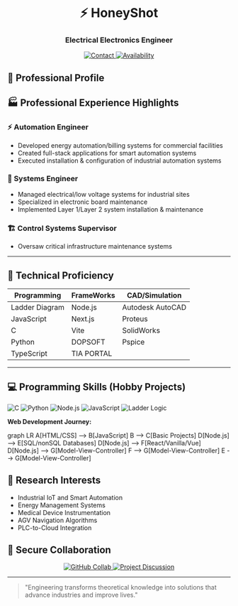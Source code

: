 <h1 align="center">⚡ HoneyShot</h1>
<h3 align="center">Electrical Electronics Engineer</h3>

<p align="center">
  <a href="#">
    <img src="https://img.shields.io/badge/Contact-Private-3423A6?style=for-the-badge&logo=protonmail&logoColor=white" alt="Contact">
  </a>
  <a href="#">
    <img src="https://img.shields.io/badge/Status-Open_for_Collabs-25D366?style=for-the-badge" alt="Availability">
  </a>
</p>


## 🔧 Professional Profile


## 🏭 Professional Experience Highlights

### ⚡ Automation Engineer  
- Developed energy automation/billing systems for commercial facilities  
- Created full-stack applications for smart automation systems  
- Executed installation & configuration of industrial automation systems  

### 🔌 Systems Engineer  
- Managed electrical/low voltage systems for industrial sites  
- Specialized in electronic board maintenance  
- Implemented Layer 1/Layer 2 system installation & maintenance  

### 🏗️ Control Systems Supervisor  
- Oversaw critical infrastructure maintenance systems  

---

## 🧰 Technical Proficiency

| Programming         | FrameWorks           | CAD/Simulation   |
|---------------------|----------------------|------------------|
| Ladder Diagram      | Node.js              | Autodesk AutoCAD |
| JavaScript          | Next.js              | Proteus          |
| C                   | Vite                 | SolidWorks       |
| Python              | DOPSOFT              | Pspice           |
| TypeScript          | TIA PORTAL           |                  |                 

---

## 💻 Programming Skills (Hobby Projects)

<p align="left">
  <img src="https://img.shields.io/badge/C-00599C?style=flat&logo=c&logoColor=white" alt="C">
  <img src="https://img.shields.io/badge/Python-3776AB?style=flat&logo=python&logoColor=white" alt="Python">
  <img src="https://img.shields.io/badge/Node.js-339933?style=flat&logo=node.js&logoColor=white" alt="Node.js">
  <img src="https://img.shields.io/badge/JavaScript-F7DF1E?style=flat&logo=javascript&logoColor=black" alt="JavaScript">
  <img src="https://img.shields.io/badge/PLC_Ladder-FF6600?style=flat&logo=iec&logoColor=white" alt="Ladder Logic">
</p>

**Web Development Journey:**  

graph LR
    A[HTML/CSS] --> B[JavaScript]
    B --> C[Basic Projects]
    D[Node.js] --> E[SQL/nonSQL Databases]
    D[Node.js] --> F[React/Vanilla/Vue]
    D[Node.js] --> G[Model-View-Controller]
    F --> G[Model-View-Controller]
    E --> G[Model-View-Controller]



## 🔬 Research Interests
- Industrial IoT and Smart Automation
- Energy Management Systems
- Medical Device Instrumentation
- AGV Navigation Algorithms
- PLC-to-Cloud Integration


## 🔐 Secure Collaboration
<p align="center">
  <a href="#">
    <img src="https://img.shields.io/badge/Collaborate-Through_GitHub-24292e?style=for-the-badge&logo=github" alt="GitHub Collab">
  </a>
  <a href="#">
    <img src="https://img.shields.io/badge/Discuss-Projects-5865F2?style=for-the-badge&logo=discord" alt="Project Discussion">
  </a>
</p>

<hr>

> "Engineering transforms theoretical knowledge into solutions that advance industries and improve lives."
